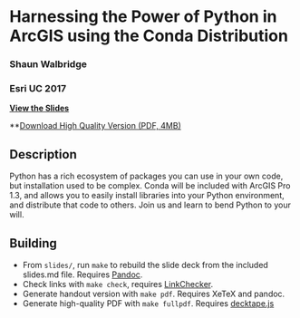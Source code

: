 Harnessing the Power of Python in ArcGIS using the Conda Distribution
=====================================================================

### Shaun Walbridge
### Esri UC 2017

**[View the Slides](https://4326.us/esri/conda-uc-2017/)**

**[Download High Quality Version (PDF, 4MB)](https://4326.us/esri/conda-uc-2017/uc-2017-conda-arcgis-demo-full.pdf)

Description
-----------

Python has a rich ecosystem of packages you can use in your own code,
but installation used to be complex. Conda will be included with ArcGIS Pro 1.3,
and allows you to easily install libraries into your Python environment, and 
distribute that code to others. Join us and learn to bend Python to your will.

Building
--------

 - From `slides/`, run `make` to rebuild the slide deck from the included slides.md file. Requires [Pandoc](http://johnmacfarlane.net/pandoc/).
 - Check links with `make check`, requires [LinkChecker](https://pypi.python.org/pypi/LinkChecker).
 - Generate handout version with `make pdf`. Requires XeTeX and pandoc.
 - Generate high-quality PDF with `make fullpdf`. Requires [decktape.js](https://github.com/astefanutti/decktape)
